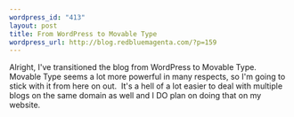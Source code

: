 ```yaml
--- 
wordpress_id: "413"
layout: post
title: From WordPress to Movable Type
wordpress_url: http://blog.redbluemagenta.com/?p=159
---
```

Alright, I've transitioned the blog from WordPress to Movable Type.&nbsp; Movable Type seems a lot more powerful in many respects, so I'm going to stick with it from here on out.&nbsp; It's a hell of a lot easier to deal with multiple blogs on the same domain as well and I DO plan on doing that on my website.
